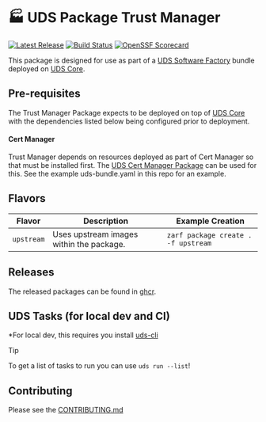 # 🏭 UDS Package Trust Manager

[![Latest Release](https://img.shields.io/github/v/release/defenseunicorns/uds-package-trust-manager)](https://github.com/defenseunicorns/uds-package-trust-manager/releases)
[![Build Status](https://img.shields.io/github/actions/workflow/status/defenseunicorns/uds-package-trust-manager/tag-and-release.yaml)](https://github.com/defenseunicorns/uds-package-trust-manager/actions/workflows/tag-and-release.yaml)
[![OpenSSF Scorecard](https://api.securityscorecards.dev/projects/github.com/defenseunicorns/uds-package-trust-manager/badge)](https://api.securityscorecards.dev/projects/github.com/defenseunicorns/uds-package-trust-manager)

This package is designed for use as part of a [UDS Software Factory](https://github.com/defenseunicorns/uds-software-factory) bundle deployed on [UDS Core](https://github.com/defenseunicorns/uds-core).

## Pre-requisites

The Trust Manager Package expects to be deployed on top of [UDS Core](https://github.com/defenseunicorns/uds-core) with the dependencies listed below being configured prior to deployment.

#### Cert Manager

Trust Manager depends on resources deployed as part of Cert Manager so that must be installed first. The [UDS Cert Manager Package](https://github.com/defenseunicorns/uds-package-cert-manager) can be used for this. See the example uds-bundle.yaml in this repo for an example.

## Flavors

| Flavor | Description | Example Creation |
| ------ | ----------- | ---------------- |
| `upstream` | Uses upstream images within the package. | `zarf package create . -f upstream` |

## Releases

The released packages can be found in [ghcr](https://github.com/defenseunicorns/uds-package-trust-manager/pkgs/container/packages%2Fuds%2Ftrust-manager).

## UDS Tasks (for local dev and CI)

*For local dev, this requires you install [uds-cli](https://github.com/defenseunicorns/uds-cli?tab=readme-ov-file#install)

> [!TIP]
> To get a list of tasks to run you can use `uds run --list`!

## Contributing

Please see the [CONTRIBUTING.md](./CONTRIBUTING.md)
